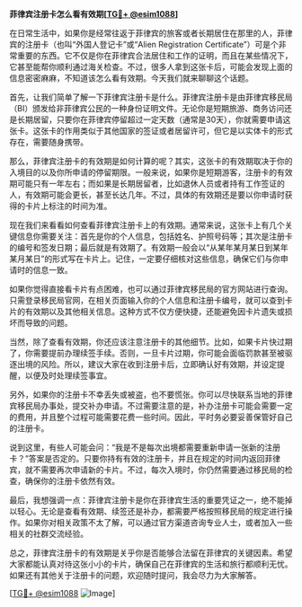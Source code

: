 **菲律宾注册卡怎么看有效期[[TG💪+ @esim1088](https://t.me/s/esim1088)]**

在日常生活中，如果你是经常往返于菲律宾的旅客或者长期居住在那里的人，菲律宾的注册卡（也叫“外国人登记卡”或“Alien Registration Certificate”）可是个非常重要的东西。它不仅是你在菲律宾合法居住和工作的证明，而且在某些情况下，它甚至能帮你顺利通过海关检查。不过，很多人拿到这张卡后，可能会发现上面的信息密密麻麻，不知道该怎么看有效期。今天我们就来聊聊这个话题。

首先，让我们简单了解一下菲律宾注册卡是什么。菲律宾注册卡是由菲律宾移民局（BI）颁发给非菲律宾公民的一种身份证明文件。无论你是短期旅游、商务访问还是长期居留，只要你在菲律宾停留超过一定天数（通常是30天），你就需要申请这张卡。这张卡的作用类似于其他国家的签证或者居留许可，但它是以实体卡的形式存在，需要随身携带。

那么，菲律宾注册卡的有效期是如何计算的呢？其实，这张卡的有效期取决于你的入境目的以及你所申请的停留期限。一般来说，如果你是短期游客，注册卡的有效期可能只有一年左右；而如果是长期居留者，比如退休人员或者持有工作签证的人，有效期可能会更长，甚至长达几年。不过，具体的有效期还是要以你申请时获得的卡片上标注的时间为准。

现在我们来看看如何查看菲律宾注册卡上的有效期。通常来说，这张卡上有几个关键信息你需要关注：首先是你的个人信息，包括姓名、护照号码等；其次是注册卡的编号和签发日期；最后就是有效期了。有效期一般会以“从某年某月某日到某年某月某日”的形式写在卡片上。记住，一定要仔细核对这些信息，确保它们与你申请时的信息一致。

如果你觉得直接看卡片有点困难，也可以通过菲律宾移民局的官方网站进行查询。只需登录移民局官网，在相关页面输入你的个人信息和注册卡编号，就可以查到卡片的有效期以及其他相关信息。这种方式不仅方便快捷，还能避免因卡片遗失或损坏而导致的问题。

当然，除了查看有效期，你还应该注意注册卡的其他细节。比如，如果卡片快过期了，你需要提前办理续签手续。否则，一旦卡片过期，你可能会面临罚款甚至被驱逐出境的风险。所以，建议大家在收到注册卡后，立即确认好有效期，并设定提醒，以便及时处理续签事宜。

另外，如果你的注册卡不幸丢失或被盗，也不要慌张。你可以尽快联系当地的菲律宾移民局办事处，提交补办申请。不过需要注意的是，补办注册卡可能会需要一定的费用，并且整个过程可能需要花费一些时间。因此，平时务必要妥善保管好自己的注册卡。

说到这里，有些人可能会问：“我是不是每次出境都需要重新申请一张新的注册卡？”答案是否定的。只要你持有有效的注册卡，并且在规定的时间内返回菲律宾，就不需要再次申请新的卡片。不过，每次入境时，你仍然需要通过移民局的检查，确保你的注册卡依然有效。

最后，我想强调一点：菲律宾注册卡是你在菲律宾生活的重要凭证之一，绝不能掉以轻心。无论是查看有效期、续签还是补办，都需要严格按照移民局的规定进行操作。如果你对相关政策不太了解，可以通过官方渠道咨询专业人士，或者加入一些相关的社群交流经验。

总之，菲律宾注册卡的有效期是关乎你是否能够合法留在菲律宾的关键因素。希望大家都能认真对待这张小小的卡片，确保自己在菲律宾的生活和旅行都顺利无忧。如果还有其他关于注册卡的问题，欢迎随时提问，我会尽力为大家解答。

[[TG💪+ @esim1088](https://t.me/s/esim1088) ![Image](https://i.postimg.cc/4NQfJmqS/Snipaste-2025-05-13-00-14-12.png)]